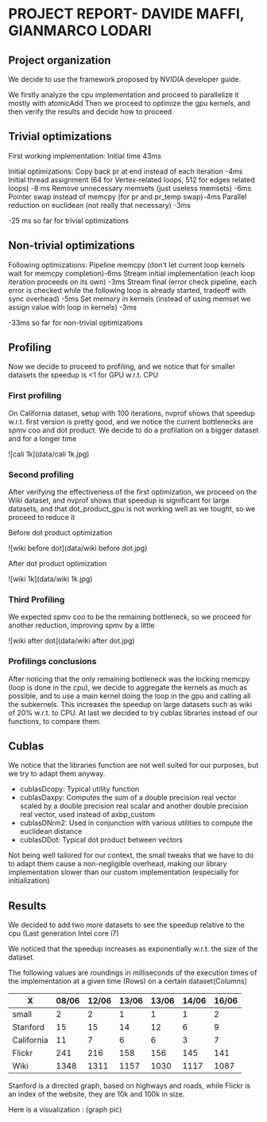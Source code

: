 # PROJECT REPORT- DAVIDE MAFFI, GIANMARCO LODARI

## Project organization
We decide to use the framework proposed by NVIDIA developer guide.

We firstly  analyze the cpu implementation and proceed to parallelize it mostly with atomicAdd
Then we proceed to optimize the gpu kernels, and then verify the results and decide how to proceed 

## Trivial optimizations
First working implementation: Initial time 43ms

Initial optimizations:
Copy back pr at end instead of each iteration -4ms  
Initial thread assignment (64 for Vertex-related loops, 512 for edges related loops) -8 ms
Remove unnecessary memsets (just useless memsets) -6ms
Pointer swap instead of memcpy (for pr and pr_temp swap)-4ms
Parallel reduction on euclidean (not really that necessary) -3ms

-25 ms so far for trivial optimizations

## Non-trivial optimizations

Following optimizations:
Pipeline memcpy (don't let current loop kernels wait for memcpy completion)-6ms
Stream initial implementation (each loop iteration proceeds on its own) -3ms
Stream final (error check pipeline, each error is checked while the following loop is already started, tradeoff with sync overhead) -5ms
Set memory in kernels (instead of using memset we assign value with loop in kernels) -3ms

-33ms so far for non-trivial optimizations


## Profiling
Now we decide to proceed to profiling, and we notice that for smaller datasets the speedup is <1 for GPU w.r.t. CPU

### First profiling 
On California dataset, setup with 100 iterations, nvprof shows that speedup w.r.t. first version is pretty good, and we notice the current bottlenecks are spmv coo and dot product. We decide to do a profilation on a bigger dataset and for a longer time

![cali 1k](data/cali 1k.jpg)

### Second profiling
After verifying the effectiveness of the first optimization, we proceed on the Wiki dataset, and nvprof shows that speedup is significant for large datasets, and that dot_product_gpu is not working well as we tought, so we proceed to reduce it

Before dot product optimization

![wiki before dot](data/wiki before dot.jpg)


After dot product optimization

![wiki 1k](data/wiki 1k.jpg)




### Third Profiling
We expected spmv coo to be the remaining bottleneck, so we proceed for another reduction, improving spmv by a little

![wiki after dot](data/wiki after dot.jpg)
### Profilings conclusions
After noticing that the only remaining bottleneck was the locking memcpy (loop is done in the cpu), we decide to aggregate the kernels as much as possible, and to use a main kernel doing the loop in the gpu and calling all the subkernels. This increases the speedup on large datasets such as wiki of 20% w.r.t. to CPU. At last we decided to try cublas libraries instead of our functions, to compare them.


## Cublas

We notice that the libraries function are not well suited for our purposes, but we try to adapt them anyway. 

* cublasDcopy: Typical utility function
* cublasDaxpy: Computes the sum of a double precision real vector scaled by a double precision real scalar and another double precision real vector, used instead of axbp_custom
* cublasDNrm2: Used in conjunction with various utilities to compute the euclidean distance
* cublasDDot: Typical dot product between vectors

Not being well tailored for our context, the small tweaks that we have to do to adapt them cause a non-negligible overhead, making our library implementation slower than our custom implementation (especially for initialization)

## Results

We decided to add two more datasets to see the speedup relative to the cpu  (Last generation Intel core i7)

We noticed that the speedup increases as exponentially w.r.t. the size of the dataset.

The following values are roundings in milliseconds of the execution times of the implementation at a given time (Rows) on a certain dataset(Columns)

| X          | 08/06 | 12/06 | 13/06 | 13/06 | 14/06 | 16/06 |
|------------|-------|-------|-------|-------|-------|-------|
| small      | 2     | 2     | 1     | 1     | 1     | 2     |
| Stanford   | 15    | 15    | 14    | 12    | 6     | 9     |
| California | 11    | 7     | 6     | 6     | 3     | 7     |
| Flickr     | 241   | 216   | 158   | 156   | 145   | 141   |
| Wiki       | 1348  | 1311  | 1157  | 1030  | 1117  | 1087  |

Stanford is a directed graph, based on highways and roads, while Flickr is an index of the website, they are 10k and 100k in size.

Here is a visualization :
(graph pic)

